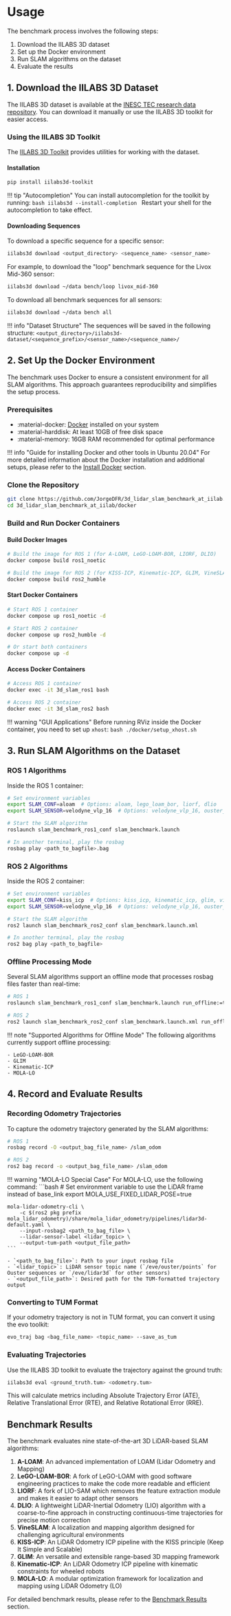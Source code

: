 # Usage

The benchmark process involves the following steps:

1. Download the IILABS 3D dataset
2. Set up the Docker environment
3. Run SLAM algorithms on the dataset
4. Evaluate the results

## 1. Download the IILABS 3D Dataset

The IILABS 3D dataset is available at the [INESC TEC research data repository](https://rdm.inesctec.pt/dataset/nis-2025-001). You can download it manually or use the IILABS 3D toolkit for easier access.

### Using the IILABS 3D Toolkit

The [IILABS 3D Toolkit](https://github.com/JorgeDFR/iilabs3d-toolkit) provides utilities for working with the dataset.

#### Installation

```bash
pip install iilabs3d-toolkit
```

!!! tip "Autocompletion"
    You can install autocompletion for the toolkit by running:
    ```bash
    iilabs3d --install-completion
    ```
    Restart your shell for the autocompletion to take effect.

#### Downloading Sequences

To download a specific sequence for a specific sensor:

```bash
iilabs3d download <output_directory> <sequence_name> <sensor_name>
```

For example, to download the "loop" benchmark sequence for the Livox Mid-360 sensor:

```bash
iilabs3d download ~/data bench/loop livox_mid-360
```

To download all benchmark sequences for all sensors:

```bash
iilabs3d download ~/data bench all
```

!!! info "Dataset Structure"
    The sequences will be saved in the following structure:
    ```
    <output_directory>/iilabs3d-dataset/<sequence_prefix>/<sensor_name>/<sequence_name>/
    ```

## 2. Set Up the Docker Environment

The benchmark uses Docker to ensure a consistent environment for all SLAM algorithms. This approach guarantees reproducibility and simplifies the setup process.

### Prerequisites

- :material-docker: [Docker](https://docs.docker.com/get-docker/) installed on your system
- :material-harddisk: At least 10GB of free disk space
- :material-memory: 16GB RAM recommended for optimal performance

!!! info "Guide for installing Docker and other tools in Ubuntu 20.04"
    For more detailed information about the Docker installation and additional setups, please refer to the [Install Docker](benchmark/install_docker.md) section.

### Clone the Repository

```bash
git clone https://github.com/JorgeDFR/3d_lidar_slam_benchmark_at_iilab.git
cd 3d_lidar_slam_benchmark_at_iilab/docker
```

### Build and Run Docker Containers

#### Build Docker Images

```bash
# Build the image for ROS 1 (for A-LOAM, LeGO-LOAM-BOR, LIORF, DLIO)
docker compose build ros1_noetic

# Build the image for ROS 2 (for KISS-ICP, Kinematic-ICP, GLIM, VineSLAM, MOLA-LO)
docker compose build ros2_humble
```

#### Start Docker Containers

```bash
# Start ROS 1 container
docker compose up ros1_noetic -d

# Start ROS 2 container
docker compose up ros2_humble -d

# Or start both containers
docker compose up -d
```

#### Access Docker Containers

```bash
# Access ROS 1 container
docker exec -it 3d_slam_ros1 bash

# Access ROS 2 container
docker exec -it 3d_slam_ros2 bash
```

!!! warning "GUI Applications"
    Before running RViz inside the Docker container, you need to set up `xhost`:
    ```bash
    ./docker/setup_xhost.sh
    ```

## 3. Run SLAM Algorithms on the Dataset

### ROS 1 Algorithms

Inside the ROS 1 container:

```bash
# Set environment variables
export SLAM_CONF=aloam  # Options: aloam, lego_loam_bor, liorf, dlio
export SLAM_SENSOR=velodyne_vlp_16  # Options: velodyne_vlp_16, ouster_os1_64, robosense_rs_helios_5515, livox_mid_360

# Start the SLAM algorithm
roslaunch slam_benchmark_ros1_conf slam_benchmark.launch

# In another terminal, play the rosbag
rosbag play <path_to_bagfile>.bag
```

### ROS 2 Algorithms

Inside the ROS 2 container:

```bash
# Set environment variables
export SLAM_CONF=kiss_icp  # Options: kiss_icp, kinematic_icp, glim, vineslam, mola_lo
export SLAM_SENSOR=velodyne_vlp_16  # Options: velodyne_vlp_16, ouster_os1_64, robosense_rs_helios_5515, livox_mid_360

# Start the SLAM algorithm
ros2 launch slam_benchmark_ros2_conf slam_benchmark.launch.xml

# In another terminal, play the rosbag
ros2 bag play <path_to_bagfile>
```

### Offline Processing Mode

Several SLAM algorithms support an offline mode that processes rosbag files faster than real-time:

```bash
# ROS 1
roslaunch slam_benchmark_ros1_conf slam_benchmark.launch run_offline:=true rosbag_path:=<rosbag_file_path>

# ROS 2
ros2 launch slam_benchmark_ros2_conf slam_benchmark.launch.xml run_offline:=true rosbag_path:=<rosbag_file_path>
```

!!! note "Supported Algorithms for Offline Mode"
    The following algorithms currently support offline processing:
    
    - LeGO-LOAM-BOR
    - GLIM
    - Kinematic-ICP
    - MOLA-LO

## 4. Record and Evaluate Results

### Recording Odometry Trajectories

To capture the odometry trajectory generated by the SLAM algorithms:

```bash
# ROS 1
rosbag record -O <output_bag_file_name> /slam_odom

# ROS 2
ros2 bag record -o <output_bag_file_name> /slam_odom
```

!!! warning "MOLA-LO Special Case"
    For MOLA-LO, use the following command:
    ```bash
    # Set environment variable to use the LiDAR frame instead of base_link
    export MOLA_USE_FIXED_LIDAR_POSE=true
    
    mola-lidar-odometry-cli \
        -c $(ros2 pkg prefix mola_lidar_odometry)/share/mola_lidar_odometry/pipelines/lidar3d-default.yaml \
        --input-rosbag2 <path_to_bag_file> \
        --lidar-sensor-label <lidar_topic> \
        --output-tum-path <output_file_path>
    ```
    
    - `<path_to_bag_file>`: Path to your input rosbag file
    - `<lidar_topic>`: LiDAR sensor topic name (`/eve/ouster/points` for Ouster sequences or `/eve/lidar3d` for other sensors)
    - `<output_file_path>`: Desired path for the TUM-formatted trajectory output

### Converting to TUM Format

If your odometry trajectory is not in TUM format, you can convert it using the evo toolkit:

```bash
evo_traj bag <bag_file_name> <topic_name> --save_as_tum
```

### Evaluating Trajectories

Use the IILABS 3D toolkit to evaluate the trajectory against the ground truth:

```bash
iilabs3d eval <ground_truth.tum> <odometry.tum>
```

This will calculate metrics including Absolute Trajectory Error (ATE), Relative Translational Error (RTE), and Relative Rotational Error (RRE).

## Benchmark Results

The benchmark evaluates nine state-of-the-art 3D LiDAR-based SLAM algorithms:

1. **A-LOAM**: An advanced implementation of LOAM (Lidar Odometry and Mapping)
2. **LeGO-LOAM-BOR**: A fork of LeGO-LOAM with good software engineering practices to make the code more readable and efficient
3. **LIORF**: A fork of LIO-SAM which removes the feature extraction module and makes it easier to adapt other sensors
4. **DLIO**: A lightweight LiDAR-Inertial Odometry (LIO) algorithm with a coarse-to-fine approach in constructing continuous-time trajectories for precise motion correction
5. **VineSLAM**: A localization and mapping algorithm designed for challenging agricultural environments
6. **KISS-ICP**: An LiDAR Odometry ICP pipeline with the KISS principle (Keep It Simple and Scalable)
7. **GLIM**: An versatile and extensible range-based 3D mapping framework
8. **Kinematic-ICP**: An LiDAR Odometry ICP pipeline with kinematic constraints for wheeled robots
9. **MOLA-LO**: A modular optimization framework for localization and mapping using LiDAR Odometry (LO)

For detailed benchmark results, please refer to the [Benchmark Results](benchmark/results/index.md) section.